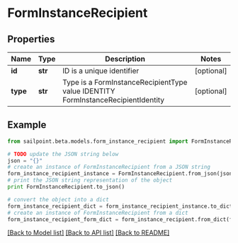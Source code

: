 # FormInstanceRecipient


## Properties

Name | Type | Description | Notes
------------ | ------------- | ------------- | -------------
**id** | **str** | ID is a unique identifier | [optional] 
**type** | **str** | Type is a FormInstanceRecipientType value IDENTITY FormInstanceRecipientIdentity | [optional] 

## Example

```python
from sailpoint.beta.models.form_instance_recipient import FormInstanceRecipient

# TODO update the JSON string below
json = "{}"
# create an instance of FormInstanceRecipient from a JSON string
form_instance_recipient_instance = FormInstanceRecipient.from_json(json)
# print the JSON string representation of the object
print FormInstanceRecipient.to_json()

# convert the object into a dict
form_instance_recipient_dict = form_instance_recipient_instance.to_dict()
# create an instance of FormInstanceRecipient from a dict
form_instance_recipient_form_dict = form_instance_recipient.from_dict(form_instance_recipient_dict)
```
[[Back to Model list]](../README.md#documentation-for-models) [[Back to API list]](../README.md#documentation-for-api-endpoints) [[Back to README]](../README.md)


